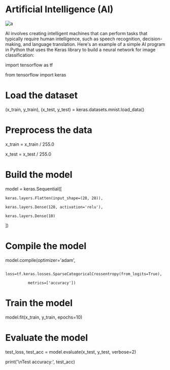 # Artificial Intelligence (AI)

![a](https://user-images.githubusercontent.com/116082827/235301646-aad36230-85b6-47d1-a941-8257f111671c.jpeg)


AI involves creating intelligent machines that can perform tasks that typically require human intelligence, such as speech recognition, decision-making, and language translation. Here's an example of a simple AI program in Python that uses the Keras library to build a neural network for image classification:



import tensorflow as tf

from tensorflow import keras



# Load the dataset

(x_train, y_train), (x_test, y_test) = keras.datasets.mnist.load_data()



# Preprocess the data

x_train = x_train / 255.0

x_test = x_test / 255.0



# Build the model

model = keras.Sequential([

    keras.layers.Flatten(input_shape=(28, 28)),

    keras.layers.Dense(128, activation='relu'),

    keras.layers.Dense(10)

])



# Compile the model

model.compile(optimizer='adam',

              loss=tf.keras.losses.SparseCategoricalCrossentropy(from_logits=True),

              metrics=['accuracy'])



# Train the model

model.fit(x_train, y_train, epochs=10)



# Evaluate the model

test_loss, test_acc = model.evaluate(x_test, y_test, verbose=2)

print('\nTest accuracy:', test_acc)
